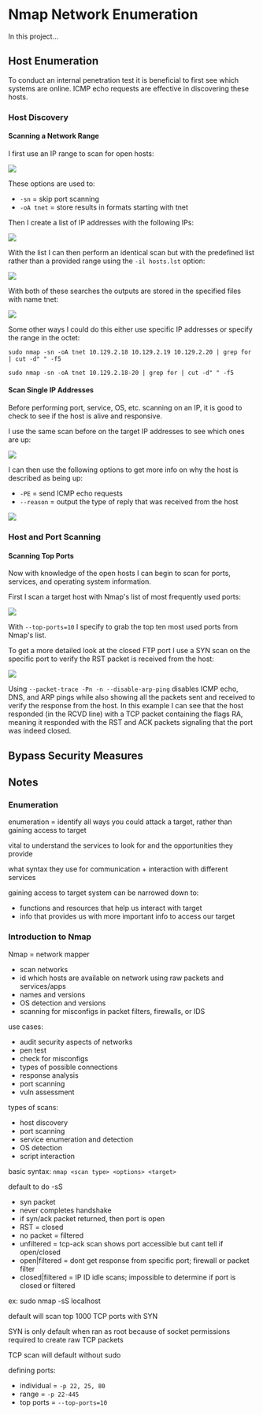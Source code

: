# Nmap Network Enumeration

In this project...
## Host Enumeration

To conduct an internal penetration test it is beneficial to first see which systems are online. ICMP echo requests are effective in discovering these hosts. 
### Host Discovery
#### Scanning a Network Range

I first use an IP range to scan for open hosts: 

![](Images/Pasted%20image%2020231106190952.png)

These options are used to: 
- `-sn` = skip port scanning 
- `-oA tnet` = store results in formats starting with tnet

Then I create a list of IP addresses with the following IPs:

![](Images/Pasted%20image%2020231106192214.png)

With the list I can then perform an identical scan but with the predefined list rather than a provided range using the `-il hosts.lst` option:

![](Images/Pasted%20image%2020231106192249.png)

With both of these searches the outputs are stored in the specified files with name tnet: 

![](Images/Pasted%20image%2020231106192510.png)

Some other ways I could do this either use specific IP addresses or specify the range in the octet: 

`sudo nmap -sn -oA tnet 10.129.2.18 10.129.2.19 10.129.2.20 | grep for | cut -d" " -f5`

`sudo nmap -sn -oA tnet 10.129.2.18-20 | grep for | cut -d" " -f5`

#### Scan Single IP Addresses

Before performing port, service, OS, etc. scanning on an IP, it is good to check to see if the host is alive and responsive. 

I use the same scan before on the target IP addresses to see which ones are up: 

![](Images/Pasted%20image%2020231106193802.png)

I can then use the following options to get more info on why the host is described as being up: 
- `-PE` = send ICMP echo requests 
- `--reason` = output the type of reply that was received from the host

![](Images/Pasted%20image%2020231106194509.png)
### Host and Port Scanning

#### Scanning Top Ports
Now with knowledge of the open hosts I can begin to scan for ports, services, and operating system information. 

First I scan a target host with Nmap's list of most frequently used ports:

![](Images/Pasted%20image%2020231107151007.png)

With `--top-ports=10` I specify to grab the top ten most used ports from Nmap's list. 

To get a more detailed look at the closed FTP port I use a SYN scan on the specific port to verify the RST packet is received from the host: 

![](Images/Pasted%20image%2020231107152036.png)

Using `--packet-trace -Pn -n --disable-arp-ping` disables ICMP echo, DNS, and ARP pings while also showing all the packets sent and received to verify the response from the host. In this example I can see that the host responded (in the RCVD line) with a TCP packet containing the flags RA, meaning it responded with the RST and ACK packets signaling that the port was indeed closed. 

####
## Bypass Security Measures

## Notes 

### Enumeration

enumeration = identify all ways you could attack a target, rather than gaining access to target

vital to understand the services to look for and the opportunities they provide 

what syntax they use for communication + interaction with different services 

gaining access to target system can be narrowed down to: 
- functions and resources that help us interact with target 
- info that provides us with more important info to access our target
### Introduction to Nmap

Nmap = network mapper
- scan networks 
- id which hosts are available on network using raw packets and services/apps 
- names and versions 
- OS detection and versions 
- scanning for misconfigs in packet filters, firewalls, or IDS

use cases: 
- audit security aspects of networks 
- pen test
- check for misconfigs
- types of possible connections
- response analysis 
- port scanning 
- vuln assessment 

types of scans: 
- host discovery 
- port scanning 
- service enumeration and detection 
- OS detection 
- script interaction

basic syntax: `nmap <scan type> <options> <target>`

default to do -sS 
- syn packet 
- never completes handshake 
- if syn/ack packet returned, then port is open
- RST = closed 
- no packet = filtered 
- unfiltered = tcp-ack scan shows port accessible but cant tell if open/closed
- open|filtered = dont get response from specific port; firewall or packet filter 
- closed|filtered = IP ID idle scans; impossible to determine if port is closed or filtered

ex: sudo nmap -sS localhost

default will scan top 1000 TCP ports with SYN 

SYN is only default when ran as root because of socket permissions required to create raw TCP packets 

TCP scan will default without sudo

defining ports: 
- individual = `-p 22, 25, 80`
- range = `-p 22-445`
- top ports = `--top-ports=10`